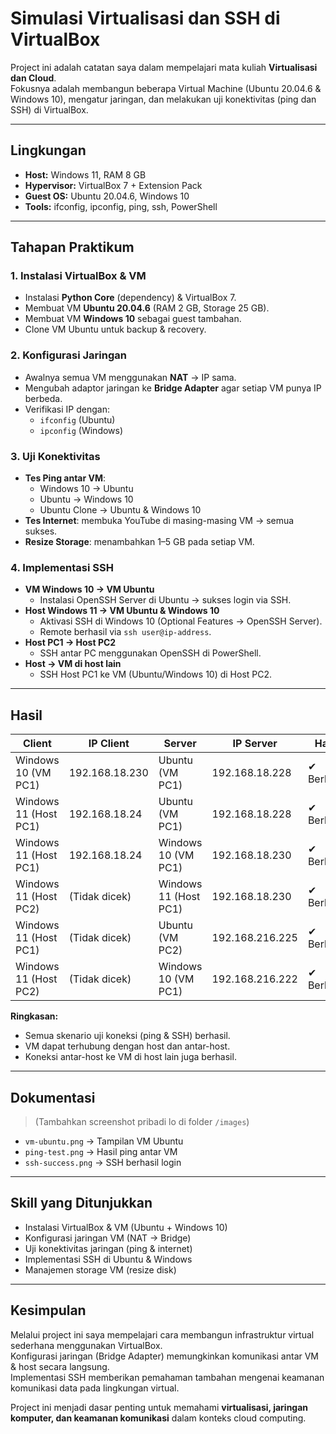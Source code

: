 # Simulasi Virtualisasi dan SSH di VirtualBox

Project ini adalah catatan saya dalam mempelajari mata kuliah **Virtualisasi dan Cloud**.  
Fokusnya adalah membangun beberapa Virtual Machine (Ubuntu 20.04.6 & Windows 10), mengatur jaringan, dan melakukan uji konektivitas (ping dan SSH) di VirtualBox.  

---

## Lingkungan
- **Host:** Windows 11, RAM 8 GB
- **Hypervisor:** VirtualBox 7 + Extension Pack
- **Guest OS:** Ubuntu 20.04.6, Windows 10
- **Tools:** ifconfig, ipconfig, ping, ssh, PowerShell

---

## Tahapan Praktikum

### 1. Instalasi VirtualBox & VM
- Instalasi **Python Core** (dependency) & VirtualBox 7.
- Membuat VM **Ubuntu 20.04.6** (RAM 2 GB, Storage 25 GB).
- Membuat VM **Windows 10** sebagai guest tambahan.
- Clone VM Ubuntu untuk backup & recovery.

### 2. Konfigurasi Jaringan
- Awalnya semua VM menggunakan **NAT** → IP sama.
- Mengubah adaptor jaringan ke **Bridge Adapter** agar setiap VM punya IP berbeda.
- Verifikasi IP dengan:
  - `ifconfig` (Ubuntu)
  - `ipconfig` (Windows)

### 3. Uji Konektivitas
- **Tes Ping antar VM**:
  - Windows 10 → Ubuntu
  - Ubuntu → Windows 10
  - Ubuntu Clone → Ubuntu & Windows 10
- **Tes Internet**: membuka YouTube di masing-masing VM → semua sukses.
- **Resize Storage**: menambahkan 1–5 GB pada setiap VM.

### 4. Implementasi SSH
- **VM Windows 10 → VM Ubuntu**
  - Instalasi OpenSSH Server di Ubuntu → sukses login via SSH.
- **Host Windows 11 → VM Ubuntu & Windows 10**
  - Aktivasi SSH di Windows 10 (Optional Features → OpenSSH Server).
  - Remote berhasil via `ssh user@ip-address`.
- **Host PC1 → Host PC2**
  - SSH antar PC menggunakan OpenSSH di PowerShell.
- **Host → VM di host lain**
  - SSH Host PC1 ke VM (Ubuntu/Windows 10) di Host PC2.

---

## Hasil

| Client                 | IP Client       | Server                 | IP Server       | Hasil    |
|-------------------------|-----------------|------------------------|-----------------|----------|
| Windows 10 (VM PC1)     | 192.168.18.230  | Ubuntu (VM PC1)        | 192.168.18.228  | ✔ Berhasil |
| Windows 11 (Host PC1)   | 192.168.18.24   | Ubuntu (VM PC1)        | 192.168.18.228  | ✔ Berhasil |
| Windows 11 (Host PC1)   | 192.168.18.24   | Windows 10 (VM PC1)    | 192.168.18.230  | ✔ Berhasil |
| Windows 11 (Host PC2)   | (Tidak dicek)   | Windows 11 (Host PC1)  | 192.168.18.230  | ✔ Berhasil |
| Windows 11 (Host PC1)   | (Tidak dicek)   | Ubuntu (VM PC2)        | 192.168.216.225 | ✔ Berhasil |
| Windows 11 (Host PC2)   | (Tidak dicek)   | Windows 10 (VM PC1)    | 192.168.216.222 | ✔ Berhasil |

**Ringkasan:**
- Semua skenario uji koneksi (ping & SSH) berhasil.
- VM dapat terhubung dengan host dan antar-host.
- Koneksi antar-host ke VM di host lain juga berhasil.

---

## Dokumentasi
> (Tambahkan screenshot pribadi lo di folder `/images`)

- `vm-ubuntu.png` → Tampilan VM Ubuntu
- `ping-test.png` → Hasil ping antar VM
- `ssh-success.png` → SSH berhasil login

---

## Skill yang Ditunjukkan
- Instalasi VirtualBox & VM (Ubuntu + Windows 10)
- Konfigurasi jaringan VM (NAT → Bridge)
- Uji konektivitas jaringan (ping & internet)
- Implementasi SSH di Ubuntu & Windows
- Manajemen storage VM (resize disk)

---

## Kesimpulan
Melalui project ini saya mempelajari cara membangun infrastruktur virtual sederhana menggunakan VirtualBox.  
Konfigurasi jaringan (Bridge Adapter) memungkinkan komunikasi antar VM & host secara langsung.  
Implementasi SSH memberikan pemahaman tambahan mengenai keamanan komunikasi data pada lingkungan virtual.  

Project ini menjadi dasar penting untuk memahami **virtualisasi, jaringan komputer, dan keamanan komunikasi** dalam konteks cloud computing.
